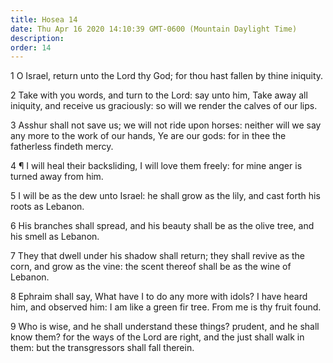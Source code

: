 ```yaml
---
title: Hosea 14
date: Thu Apr 16 2020 14:10:39 GMT-0600 (Mountain Daylight Time)
description: 
order: 14
---
```


<p>
  1 O Israel, return unto the Lord thy God; for thou hast fallen by thine
  iniquity.
</p>
<p>
  2 Take with you words, and turn to the Lord: say unto him, Take away all
  iniquity, and receive us graciously: so will we render the calves of our lips.
</p>
<p>
  3 Asshur shall not save us; we will not ride upon horses: neither will we say
  any more to the work of our hands, Ye are our gods: for in thee the fatherless
  findeth mercy.
</p>
<p>
  4 &#xB6; I will heal their backsliding, I will love them freely: for mine
  anger is turned away from him.
</p>
<p>
  5 I will be as the dew unto Israel: he shall grow as the lily, and cast forth
  his roots as Lebanon.
</p>
<p>
  6 His branches shall spread, and his beauty shall be as the olive tree, and
  his smell as Lebanon.
</p>
<p>
  7 They that dwell under his shadow shall return; they shall revive as the
  corn, and grow as the vine: the scent thereof shall be as the wine of Lebanon.
</p>
<p>
  8 Ephraim shall say, What have I to do any more with idols? I have heard him,
  and observed him: I am like a green fir tree. From me is thy fruit found.
</p>
<p>
  9 Who is wise, and he shall understand these things? prudent, and he shall
  know them? for the ways of the Lord are right, and the just shall walk in
  them: but the transgressors shall fall therein.
</p>
